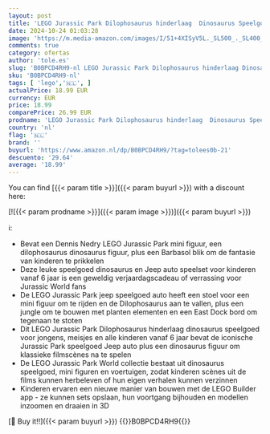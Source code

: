 ```yaml
---
layout: post
title: 'LEGO Jurassic Park Dilophosaurus hinderlaag  Dinosaurus Speelgoed voor Jongens  Meisjes  Kinderen vanaf 6 Jaar met Dino Figuur en Offroad Jeep Auto  30ste Verjaardag Collectie Set 76958'
date: 2024-10-24 01:03:28
image: 'https://m.media-amazon.com/images/I/51+4XISyV5L._SL500_._SL400_.jpg'
comments: true
category: ofertas
author: 'tole.es'
slug: 'B0BPCD4RH9-nl LEGO Jurassic Park Dilophosaurus hinderlaag Dinosaurus...'
sku: 'B0BPCD4RH9-nl'
tags: [ 'lego','🇳🇱', ]
actualPrice: 18.99 EUR
currency: EUR
price: 18.99
comparePrice: 26.99 EUR
prodname: 'LEGO Jurassic Park Dilophosaurus hinderlaag  Dinosaurus Speelgoed voor Jongens  Meisjes  Kinderen vanaf 6 Jaar met Dino Figuur en Offroad Jeep Auto  30ste Verjaardag Collectie Set 76958'
country: 'nl'
flag: '🇳🇱'
brand: ''
buyurl: 'https://www.amazon.nl/dp/B0BPCD4RH9/?tag=tolees0b-21'
descuento: '29.64'
average: '18.99'
---
```


You can find [{{< param title >}}]({{< param buyurl >}}) with a discount here:

[![{{< param prodname >}}]({{< param image >}})]({{< param buyurl >}})

ℹ️:

- Bevat een Dennis Nedry LEGO Jurassic Park mini figuur, een dilophosaurus dinosaurus figuur, plus een Barbasol blik om de fantasie van kinderen te prikkelen
- Deze leuke speelgoed dinosaurus en Jeep auto speelset voor kinderen vanaf 6 jaar is een geweldig verjaardagscadeau of verrassing voor Jurassic World fans
- De LEGO Jurassic Park jeep speelgoed auto heeft een stoel voor een mini figuur om te rijden en de Dilophosaurus aan te vallen, plus een jungle om te bouwen met planten elementen en een East Dock bord om tegenaan te stoten
- Dit LEGO Jurassic Park Dilophosaurus hinderlaag​ dinosaurus speelgoed voor jongens, meisjes en alle kinderen vanaf 6 jaar bevat de iconische Jurassic Park speelgoed Jeep auto plus een dinosaurus figuur om klassieke filmscènes na te spelen
- De LEGO Jurassic Park World collectie bestaat uit dinosaurus speelgoed, mini figuren en voertuigen, zodat kinderen scènes uit de films kunnen herbeleven of hun eigen verhalen kunnen verzinnen
- Kinderen ervaren een nieuwe manier van bouwen met de LEGO Builder app - ze kunnen sets opslaan, hun voortgang bijhouden en modellen inzoomen en draaien in 3D

[🛒 Buy it!!]({{< param buyurl >}})
{{<world>}}B0BPCD4RH9{{</world>}}
